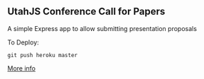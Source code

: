 ## UtahJS Conference Call for Papers

A simple Express app to allow submitting presentation proposals

To Deploy:

`git push heroku master`

[More info](https://devcenter.heroku.com/articles/git)